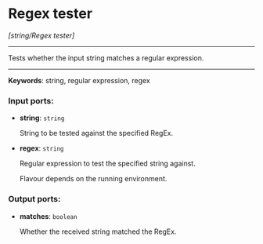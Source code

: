# Regex tester

_[string/Regex tester]_

---

Tests whether the input string matches a regular expression.  

---

__Keywords__: string, regular expression, regex

### Input ports:

* __string__: ` string `

    String to be tested against the specified RegEx.


* __regex__: ` string `

    Regular expression to test the specified string against.
    
    Flavour depends on the running environment.

### Output ports:

* __matches__: ` boolean `

    Whether the received string matched the RegEx.

